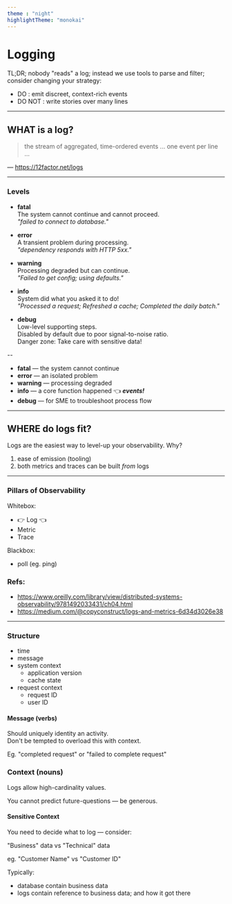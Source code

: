 ```yaml
---
theme : "night"
highlightTheme: "monokai"
---
```


# Logging

TL;DR; nobody "reads" a log; instead we use tools to parse and filter; consider changing your strategy:

- DO : emit discreet, context-rich events
- DO NOT : write stories over many lines

---

## WHAT is a log?

> the stream of aggregated, time-ordered events ... one event per line ...

— https://12factor.net/logs

---

### Levels

- __fatal__  
The system cannot continue and cannot proceed.  
 _"failed to connect to database."_

- __error__  
A transient problem during processing.  
 _"dependency responds with HTTP 5xx."_

- __warning__  
Processing degraded but can continue.  
 _"Failed to get config; using defaults."_

- __info__  
System did what you asked it to do!  
 _"Processed a request; Refreshed a cache; Completed the daily batch."_

- __debug__  
Low-level supporting steps.  
Disabled by default due to poor signal-to-noise ratio.  
Danger zone: Take care with sensitive data!

--

- __fatal__ — the system cannot continue
- __error__ — an isolated problem
- __warning__ — processing degraded
- __info__ — a core function happened 👈 **_events!_**
- __debug__ — for SME to troubleshoot process flow

---

## WHERE do logs fit?

Logs are the easiest way to level-up your observability. Why?
1. ease of emission (tooling)
2. both metrics and traces can be built *from* logs

---

### Pillars of Observability

Whitebox:
- 👉 Log 👈
- Metric
- Trace

Blackbox:
- poll (eg. ping)

### Refs:
- https://www.oreilly.com/library/view/distributed-systems-observability/9781492033431/ch04.html
- https://medium.com/@copyconstruct/logs-and-metrics-6d34d3026e38

---

### Structure

- time
- message
- system context
  - application version
  - cache state
- request context
  - request ID
  - user ID

#### Message (verbs)

Should uniquely identity an activity.  
Don't be tempted to overload this with context.

Eg. "completed request" or "failed to complete request"

### Context (nouns)

Logs allow high-cardinality values.

You cannot predict future-questions — be generous.


#### Sensitive Context

You need to decide what to log — consider:

"Business" data vs "Technical" data

eg. "Customer Name" vs "Customer ID"

Typically:
- database contain business data
- logs contain reference to business data; and how it got there
